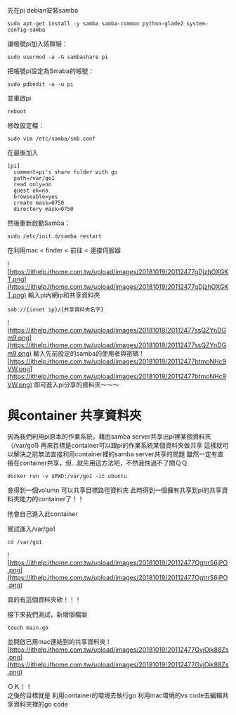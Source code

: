 先在pi debian安裝samba
```
sudo apt-get install -y samba samba-common python-glade2 system-config-samba
```
讓帳號pi加入該群組：
```
sudo usermod -a -G sambashare pi
```
把帳號pi設定為Smaba的帳號：
```
sudo pdbedit -a -u pi
```
並重啟pi
```
reboot
```
修改設定檔：
```
sudo vim /etc/samba/smb.conf
```
在最後加入

```
[pi]
  comment=pi's share folder with go
  path=/var/go1
  read only=no
  guest ok=no
  browseable=yes
  create mask=0750
  directory mask=0750
```

然後重新啟動Samba：
```
sudo /etc/init.d/samba restart
```
在利用mac < finder < 前往 < 連接伺服器

![https://ithelp.ithome.com.tw/upload/images/20181019/20112477gDjzhOXGKT.png](https://ithelp.ithome.com.tw/upload/images/20181019/20112477gDjzhOXGKT.png)
輸入pi內網ip和共享資料夾
```
smb://{innet ip}/{共享資料夾名字}
```
![https://ithelp.ithome.com.tw/upload/images/20181019/20112477ssQZYnDGm9.png](https://ithelp.ithome.com.tw/upload/images/20181019/20112477ssQZYnDGm9.png)
輸入先前設定的samba的使用者與密碼
![https://ithelp.ithome.com.tw/upload/images/20181019/20112477btmoNHc9VW.png](https://ithelp.ithome.com.tw/upload/images/20181019/20112477btmoNHc9VW.png)
即可進入pi分享的資料夾～～～

# 與container 共享資料夾
因為我們利用pi原本的作業系統，藉由samba server共享出pi裡某個資料夾（/var/go1)
再來目標是container可以跟pi的作業系統某個資料夾做共享
這樣就可以解決之前無法直接利用container裡的samba server共享的問題
雖然一定有直接在container共享，但...就先用這方法吧，不然我快過不了關ＱＱ

```
docker run -v $PWD:/var/go1 -it ubuntu
```
會得到一個volumn 可以共享目標路徑資料夾
此時得到一個擁有共享到pi的共享資料夾能力的container了！！

他會自己進入此container

嘗試進入/var/go1
```
cd /var/go1
```
![https://ithelp.ithome.com.tw/upload/images/20181019/20112477Ogtrr56jPO.png](https://ithelp.ithome.com.tw/upload/images/20181019/20112477Ogtrr56jPO.png)

真的有這個資料夾欸！！！

接下來我們測試，新增個檔案
```
touch main.go
```
並開啟已用mac連結到的共享資料夾
![https://ithelp.ithome.com.tw/upload/images/20181019/20112477GvjOik88Zs.png](https://ithelp.ithome.com.tw/upload/images/20181019/20112477GvjOik88Zs.png)

ＯＫ！！  
之後的目標就是
利用container的環境去執行go
利用mac環境的vs code去編輯共享資料夾裡的go code
